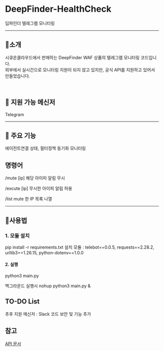 # DeepFinder-HealthCheck
딥파인더 텔레그램 모니터링

---

## 📢소개
시큐온클라우드에서 판매하는 DeepFinder WAF 상품의 텔레그램 모니터링 코드입니다.  
외부에서 실시간으로 모니터링 지원이 되지 않고 있지만, 공식 API를 지원하고 있어서 만들었습니다.
 
<br>

## 📱 지원 가능 메신저
Telegram

---

## 📌 주요 기능
에이전트연결 상태, 필터정책 동기화 모니터링


## 명령어
/mute [ip] 
해당 아이피 알림 무시

/excute [ip]
무시한 아이피 알림 허용

/list
mute 한 IP 목록 나열

---

## 📮사용법
### 1. 모듈 설치
pip install -r requirements.txt
설치 모듈 : telebot==0.0.5, requests==2.28.2, urllib3==1.26.15, python-dotenv==1.0.0

#### 2. 실행
python3 main.py

백그라운드 실행시
nohup python3 main.py &

## TO-DO List
추후 지원 메신저 : Slack
코드 보안 및 기능 추가

## 참고
[API 문서](http://52.78.52.101/ko/install/4.API.html#getagentinfo)
